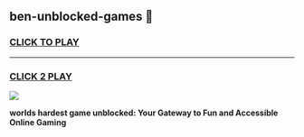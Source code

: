 
## ben-unblocked-games 👋
<h3>
<a href="https://premium.freeplayer.one?title=ben-unblocked-games&ref=14F">CLICK TO PLAY</a></h3>
<hr>

<h3>
<a href="https://premium.freeplayer.one?title=ben-unblocked-games&ref=14F">CLICK 2 PLAY</a>
  
</h3>

<a href="https://premium.freeplayer.one?title=ben-unblocked-games&ref=12F/"><img src="https://clearcache.store/games.png"></a>


**worlds hardest game unblocked: Your Gateway to Fun and Accessible Online Gaming**
